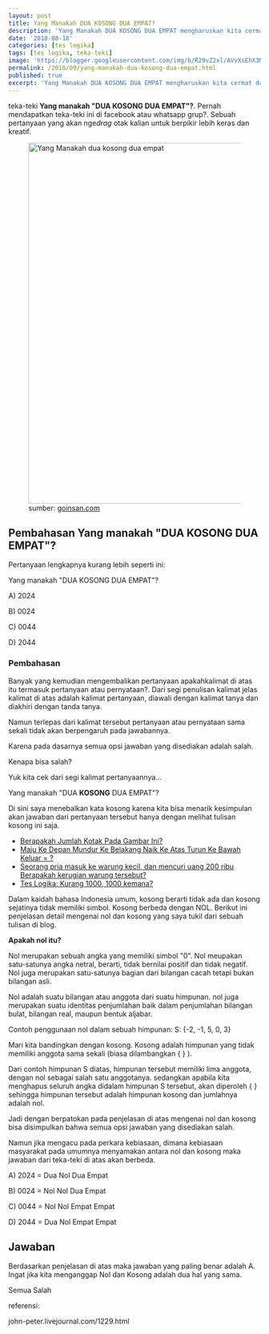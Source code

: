 ```yaml
---
layout: post
title: Yang Manakah DUA KOSONG DUA EMPAT?
description: 'Yang Manakah DUA KOSONG DUA EMPAT mengharuskan kita cermat dalam melihat kalimat apakah sesuai dengan aturan standar yang ada. Mari kita bahas!'
date: '2018-08-18'
categories: [tes logika]
tags: [tes logika, teka-teki]
image: 'https://blogger.googleusercontent.com/img/b/R29vZ2xl/AVvXsEhX3M16EKlc1UXGlI3ifHyAcW6Ax_ZLP4rKUi2c9DU833fhhBOeZdAyI6aW9nfIXySeWqXIEHjlir6GhIA4BWep9Dg-gzkdzjmO4HmHgGi_jklAJVu5Ryn6Q4BA1FMb4iGKHNFnEG2pylE/h169-w300-rw/2024-min.png'
permalink: /2018/09/yang-manakah-dua-kosong-dua-empat.html
published: true
excerpt: 'Yang Manakah DUA KOSONG DUA EMPAT mengharuskan kita cermat dalam melihat kalimat apakah sesuai dengan aturan standar yang ada. Mari kita bahas!'
---
```


<p> teka-teki <strong>Yang manakah "DUA KOSONG DUA EMPAT"?</strong>. Pernah mendapatkan teka-teki ini di facebook atau whatsapp grup?. Sebuah pertanyaan yang akan nge<em>drag</em> otak kalian untuk berpikir lebih keras dan kreatif.</p>
<figure>
	<img alt="Yang Manakah dua kosong dua empat" height="720" src="https://blogger.googleusercontent.com/img/b/R29vZ2xl/AVvXsEhX3M16EKlc1UXGlI3ifHyAcW6Ax_ZLP4rKUi2c9DU833fhhBOeZdAyI6aW9nfIXySeWqXIEHjlir6GhIA4BWep9Dg-gzkdzjmO4HmHgGi_jklAJVu5Ryn6Q4BA1FMb4iGKHNFnEG2pylE/s1600-rw/2024-min.png" title="Yang Manakah dua kosong dua empat" width="1280" />
	<figcaption>sumber: <a href="http://maps.google.co.kr/url?q=https://www.goinsan.com/" target="_blank">goinsan.com</a></figcaption>
</figure>
<h2 style="text-align: left;">Pembahasan Yang manakah "DUA KOSONG DUA EMPAT"?</h2>
<p style="text-align: left;">Pertanyaan lengkapnya kurang lebih seperti ini:</p>
<p style="text-align: left;">Yang manakah "DUA KOSONG DUA EMPAT"?</p>
<p style="text-align: left;">A) 2024</p>
<p style="text-align: left;">B) 0024</p>
<p style="text-align: left;">C) 0044</p>
<p style="text-align: left;">D) 2044</p>
<h3 style="text-align: left;">Pembahasan</h3>
<p style="text-align: left;">Banyak yang kemudian mengembalikan pertanyaan apakahkalimat di atas itu termasuk pertanyaan atau pernyataan?. Dari segi penulisan kalimat jelas kalimat di atas adalah kalimat pertanyaan, diawali dengan kalimat tanya dan diakhiri dengan tanda tanya.</p>
<p style="text-align: left;">Namun terlepas dari kalimat tersebut pertanyaan atau pernyataan sama sekali tidak akan berpengaruh pada jawabannya.</p>
<p style="text-align: left;">Karena pada dasarnya semua opsi jawaban yang disediakan adalah salah.</p>
<p style="text-align: left;">Kenapa bisa salah?</p>
<p style="text-align: left;">Yuk kita cek dari segi kalimat pertanyaannya...</p>
<p style="text-align: left;">Yang manakah "DUA <strong>KOSONG</strong> DUA EMPAT"?</p>
<p style="text-align: left;">Di sini saya menebalkan kata kosong karena kita bisa menarik kesimpulan akan jawaban dari pertanyaan tersebut hanya dengan melihat tulisan kosong ini saja.</p>
<ul class="x-more">
<li>
<a href="https://supnewz.com/berapakah-jumlah-kotak-pada-gambar-ini-teka-teki-facebook">Berapakah Jumlah Kotak Pada Gambar Ini? </a>
</li>
<li>
<a href="https://supnewz.com/2019/01/maju-ke-depan-mundur-ke-belakang-naik.html">Maju Ke Depan Mundur Ke Belakang Naik Ke Atas Turun Ke Bawah Keluar = ?</a>
</li>
<li>
<a href="https://supnewz.com/2019/01/seorang-pria-masuk-ke-warung-kecil-dan.html">Seorang pria masuk ke warung kecil, dan mencuri uang 200 ribu Berapakah kerugian warung tersebut?</a>
</li>
<li>
<a href="https://supnewz.com/2019/07/tes-logika-kurang-1000-1000-kemana.html">Tes Logika: Kurang 1000, 1000 kemana?</a>
</li>
</ul>
<p style="text-align: left;">
Dalam kaidah bahasa Indonesia umum, kosong berarti tidak ada dan kosong sejatinya tidak memiliki simbol. Kosong berbeda dengan NOL. Berikut ini penjelasan detail mengenai nol dan kosong yang saya tukil dari sebuah tulisan di blog.</p>
<p style="text-align: left;">
<strong>Apakah nol itu?</strong>
</p>
<p style="text-align: left;">Nol merupakan sebuah angka yang memiliki simbol "0". Nol meupakan satu-satunya angka netral, berarti, tidak bernilai positif dan tidak negatif. Nol juga merupakan satu-satunya bagian dari bilangan cacah tetapi bukan bilangan asli.</p>
<p style="text-align: left;">Nol adalah suatu bilangan atau anggota dari suatu himpunan. nol juga merupakan suatu identitas penjumlahan baik dalam penjumlahan bilangan bulat, bilangan real, maupun bentuk aljabar.</p>
<p style="text-align: left;">Contoh penggunaan nol dalam sebuah himpunan: S: {-2, -1, 5, 0, 3}</p>
<p style="text-align: left;">Mari kita bandingkan dengan kosong. Kosong adalah himpunan yang tidak memiliki anggota sama sekali (biasa dilambangkan { } ).</p>
<p style="text-align: left;">Dari contoh himpunan S diatas, himpunan tersebut memiliki lima anggota, dengan nol sebagai salah satu anggotanya. sedangkan apabila kita menghapus seluruh angka didalam himpunan S tersebut, akan diperoleh { } sehingga himpunan tersebut adalah himpunan kosong dan jumlahnya adalah nol.</p>
<p style="text-align: left;">Jadi dengan berpatokan pada penjelasan di atas mengenai nol dan kosong bisa disimpulkan bahwa semua opsi jawaban yang disediakan salah.</p>
<p style="text-align: left;">Namun jika mengacu pada perkara kebiasaan, dimana kebiasaan masyarakat pada umumnya menyamakan antara nol dan kosong maka jawaban dari teka-teki di atas akan berbeda.</p>
<p style="text-align: left;">A) 2024 = Dua Nol Dua Empat</p>
<p style="text-align: left;">B) 0024 = Nol Nol Dua Empat</p>
<p style="text-align: left;">C) 0044 = Nol Nol Empat Empat</p>
<p style="text-align: left;">D) 2044 = Dua Nol Empat Empat</p>
<h2 style="text-align: left;">Jawaban</h2>
<p style="text-align: left;">Berdasarkan penjelasan di atas maka jawaban yang paling benar adalah A. Ingat jika kita menganggap Nol dan Kosong adalah dua hal yang sama.</p>
<p style="text-align: left;">Semua Salah</p>
<p style="text-align: left;">referensi:</p>
<p>john-peter.livejournal.com/1229.html</p>
